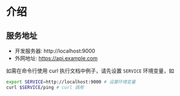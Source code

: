 # 介绍

## 服务地址

 * 开发服务器: http://localhost:9000
 * 外网地址: https://api.example.com 

如需在命令行使用 curl 执行文档中例子，请先设置 `SERVICE` 环境变量，如

```sh
export SERVICE=http://localhost:9000 # 设置环境变量
curl $SERVICE/ping # curl 调用
```
